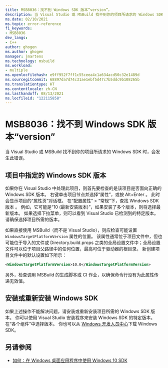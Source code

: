 ```yaml
---
title: MSB8036：找不到 Windows SDK 版本“version”。
description: 当 Visual Studio 或 MSBuild 找不到你的项目所请求的 Windows SDK 时，会发生此错误。
ms.date: 02/10/2021
ms.topic: error-reference
f1_keywords:
- MSB8036
dev_langs:
- C++
author: ghogen
ms.author: ghogen
manager: jmartens
ms.technology: msbuild
ms.workload:
- multiple
ms.openlocfilehash: e9ff952f7ff1c55ceea4c1a634acd50c32e1489d
ms.sourcegitcommit: 68897da7d74c31ae1ebf5d47c7b5ddc9b108265b
ms.translationtype: HT
ms.contentlocale: zh-CN
ms.lasthandoff: 08/13/2021
ms.locfileid: "122115858"
---
```

# <a name="msb8036-the-windows-sdk-version-was-not-found"></a>MSB8036：找不到 Windows SDK 版本“version”

当 Visual Studio 或 MSBuild 找不到你的项目所请求的 Windows SDK 时，会发生此错误。

## <a name="windows-sdk-version-specified-in-project"></a>项目中指定的 Windows SDK 版本

如果你在 Visual Studio 中处理此项目，则首先要检查的是该项目是否面向正确的 Windows SDK 版本。 右键单击项目节点并选择“属性”，或按 Alt+Enter  。 此时会显示项目的“属性页”对话框。 在“配置属性” > “常规”下，查找 Windows SDK 版本  。 例如，它可能是“10 (最新安装版本)”，如果安装了多个版本，则将选择最新版本。 如果选择下拉菜单，则可以看到 Visual Studio 已检测到的特定版本。 请确保选择项目所需的版本。

如果直接使用 MSBuild（而不是 Visual Studio），则应检查可能设置 `WindowsTargetPlatformVersion` 属性的位置。 该属性通常位于项目文件中，但也可能位于导入的文件或 Directory.build.props 之类的全局设置文件中；全局设置文件可以位于项目父路径中的任何位置，最高可位于驱动器的根目录。 新创建项目文件中的默认设置如下所示：

```xml
<WindowsTargetPlatformVersion>10.0</WindowsTargetPlatformVersion>
```

另外，检查调用 MSBuild 的生成脚本或 CI 作业，以确保命令行没有为此属性传递无效值。

## <a name="install-or-reinstall-the-windows-sdk"></a>安装或重新安装 Windows SDK

如果上述操作不能解决问题，请安装或重新安装项目所需的 Windows SDK 版本。 你可以使用 Visual Studio 安装程序来安装 Windows SDK 的特定版本。 在“各个组件”中选择版本。 你也可以从 [Windows 开发人员中心](https://developer.microsoft.com/windows/downloads/windows-10-sdk/)下载 Windows SDK。

## <a name="see-also"></a>另请参阅

- [如何：在 Windows 桌面应用程序中使用 Windows 10 SDK](/cpp/windows/how-to-use-the-windows-10-sdk-in-a-windows-desktop-application)